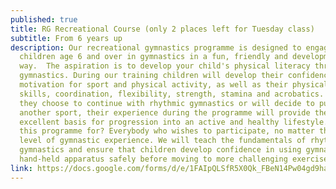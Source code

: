 ```yaml
---
published: true
title: RG Recreational Course (only 2 places left for Tuesday class)
subtitle: From 6 years up
description: Our recreational gymnastics programme is designed to engage
  children age 6 and over in gymnastics in a fun, friendly and developmental
  way.  The aspiration is to develop your child's physical literacy through
  gymnastics. During our training children will develop their confidence and
  motivation for sport and physical activity, as well as their physical movement
  skills, coordination, flexibility, strength, stamina and acrobatics. Whether
  they choose to continue with rhythmic gymnastics or will decide to pursue
  another sport, their experience during the programme will provide them with an
  excellent basis for progression into an active and healthy lifestyle.  Who is
  this programme for? Everybody who wishes to participate, no matter the age or
  level of gymnastic experience. We will teach the fundamentals of rhythmic
  gymnastics and ensure that children develop confidence in using gymnastics
  hand-held apparatus safely before moving to more challenging exercises.
link: https://docs.google.com/forms/d/e/1FAIpQLSfR5X0Qk_FBeN14Pw04gd9haPaicYpmbrjCq2hhyzoaJ96cbw/viewform?usp=sf_link
---
```

